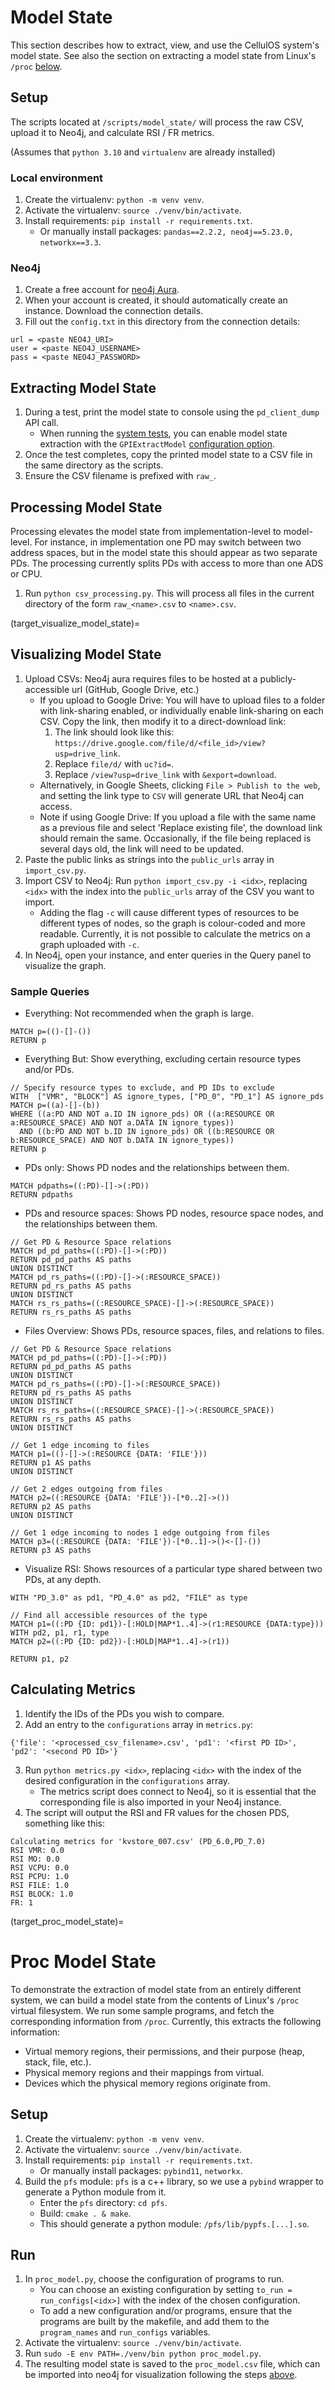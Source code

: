 # Model State

This section describes how to extract, view, and use the CellulOS system's model state.
See also the section on extracting a model state from Linux's `/proc` [below](target_proc_model_state).

## Setup
The scripts located at `/scripts/model_state/` will process the raw CSV, upload it to Neo4j, and calculate RSI / FR metrics.

(Assumes that `python 3.10` and `virtualenv` are already installed)

### Local environment
1. Create the virtualenv: `python -m venv venv`.
2. Activate the virtualenv: `source ./venv/bin/activate`.
3. Install requirements: `pip install -r requirements.txt`.
    - Or manually install packages: `pandas==2.2.2, neo4j==5.23.0, networkx==3.3`.

### Neo4j
1. Create a free account for [neo4j Aura](https://neo4j.com/cloud/platform/aura-graph-database/).
2. When your account is created, it should automatically create an instance. Download the connection details.
3. Fill out the `config.txt` in this directory from the connection details:
```
url = <paste NEO4J_URI>
user = <paste NEO4J_USERNAME>
pass = <paste NEO4J_PASSWORD>
```

## Extracting Model State
1. During a test, print the model state to console using the `pd_client_dump` API call.
    - When running the [system tests](target_system_tests), you can enable model state extraction with the `GPIExtractModel` [configuration option](target_configuration_options).
2. Once the test completes, copy the printed model state to a CSV file in the same directory as the scripts.
3. Ensure the CSV filename is prefixed with `raw_`.

## Processing Model State
Processing elevates the model state from implementation-level to model-level. For instance, in implementation one PD may switch between two address spaces, but in the model state this should appear as two separate PDs. The processing currently splits PDs with access to more than one ADS or CPU.
1. Run `python csv_processing.py`. This will process all files in the current directory of the form `raw_<name>.csv` to `<name>.csv`.

(target_visualize_model_state)=
## Visualizing Model State
1. Upload CSVs: Neo4j aura requires files to be hosted at a publicly-accessible url (GitHub, Google Drive, etc.)
    - If you upload to Google Drive: You will have to upload files to a folder with link-sharing enabled, or individually enable link-sharing on each CSV. Copy the link, then modify it to a direct-download link:
        1. The link should look like this: `https://drive.google.com/file/d/<file_id>/view?usp=drive_link`.
        2. Replace `file/d/` with `uc?id=`.
        3. Replace `/view?usp=drive_link` with `&export=download`.
    - Alternatively, in Google Sheets, clicking `File > Publish to the web`, and setting the link type to `CSV` will generate URL that Neo4j can access.
    - Note if using Google Drive: If you upload a file with the same name as a previous file and select 'Replace existing file', the download link should remain the same. Occasionally, if the file being replaced is several days old, the link will need to be updated.
2. Paste the public links as strings into the `public_urls` array in `import_csv.py`.
3. Import CSV to Neo4j: Run `python import_csv.py -i <idx>`, replacing `<idx>` with the index into the `public_urls` array of the CSV you want to import.
    - Adding the flag `-c` will cause different types of resources to be different types of nodes, so the graph is colour-coded and more readable. Currently, it is not possible to calculate the metrics on a graph uploaded with `-c`.
4. In Neo4j, open your instance, and enter queries in the Query panel to visualize the graph.

### Sample Queries
- Everything: Not recommended when the graph is large.
```
MATCH p=(()-[]-())
RETURN p
```
- Everything But: Show everything, excluding certain resource types and/or PDs.
```
// Specify resource types to exclude, and PD IDs to exclude
WITH  ["VMR", "BLOCK"] AS ignore_types, ["PD_0", "PD_1"] AS ignore_pds
MATCH p=((a)-[]-(b))
WHERE ((a:PD AND NOT a.ID IN ignore_pds) OR ((a:RESOURCE OR a:RESOURCE_SPACE) AND NOT a.DATA IN ignore_types)) 
  AND ((b:PD AND NOT b.ID IN ignore_pds) OR ((b:RESOURCE OR b:RESOURCE_SPACE) AND NOT b.DATA IN ignore_types))
RETURN p
```
- PDs only: Shows PD nodes and the relationships between them.
```
MATCH pdpaths=((:PD)-[]->(:PD))
RETURN pdpaths
```
- PDs and resource spaces: Shows PD nodes, resource space nodes, and the relationships between them.
```
// Get PD & Resource Space relations
MATCH pd_pd_paths=((:PD)-[]->(:PD))
RETURN pd_pd_paths AS paths
UNION DISTINCT
MATCH pd_rs_paths=((:PD)-[]->(:RESOURCE_SPACE))
RETURN pd_rs_paths AS paths
UNION DISTINCT
MATCH rs_rs_paths=((:RESOURCE_SPACE)-[]->(:RESOURCE_SPACE))
RETURN rs_rs_paths AS paths
```
- Files Overview: Shows PDs, resource spaces, files, and relations to files.
```
// Get PD & Resource Space relations
MATCH pd_pd_paths=((:PD)-[]->(:PD))
RETURN pd_pd_paths AS paths
UNION DISTINCT
MATCH pd_rs_paths=((:PD)-[]->(:RESOURCE_SPACE))
RETURN pd_rs_paths AS paths
UNION DISTINCT
MATCH rs_rs_paths=((:RESOURCE_SPACE)-[]->(:RESOURCE_SPACE))
RETURN rs_rs_paths AS paths
UNION DISTINCT

// Get 1 edge incoming to files
MATCH p1=(()-[]->(:RESOURCE {DATA: 'FILE'}))
RETURN p1 AS paths
UNION DISTINCT

// Get 2 edges outgoing from files
MATCH p2=((:RESOURCE {DATA: 'FILE'})-[*0..2]->())
RETURN p2 AS paths
UNION DISTINCT

// Get 1 edge incoming to nodes 1 edge outgoing from files
MATCH p3=((:RESOURCE {DATA: 'FILE'})-[*0..1]->()<-[]-())
RETURN p3 AS paths
```
- Visualize RSI: Shows resources of a particular type shared between two PDs, at any depth.
```
WITH "PD_3.0" as pd1, "PD_4.0" as pd2, "FILE" as type

// Find all accessible resources of the type
MATCH p1=((:PD {ID: pd1})-[:HOLD|MAP*1..4]->(r1:RESOURCE {DATA:type}))
WITH pd2, p1, r1, type
MATCH p2=((:PD {ID: pd2})-[:HOLD|MAP*1..4]->(r1))

RETURN p1, p2
```

## Calculating Metrics
1. Identify the IDs of the PDs you wish to compare.
2. Add an entry to the `configurations` array in `metrics.py`:
```
{'file': '<processed_csv_filename>.csv', 'pd1': '<first PD ID>', 'pd2': '<second PD ID>'}
```
3. Run `python metrics.py <idx>`, replacing `<idx>` with the index of the desired configuration in the `configurations` array.
    - The metrics script does connect to Neo4j, so it is essential that the corresponding file is also imported in your Neo4j instance.
4. The script will output the RSI and FR values for the chosen PDS, something like this:
```
Calculating metrics for 'kvstore_007.csv' (PD_6.0,PD_7.0)
RSI VMR: 0.0
RSI MO: 0.0
RSI VCPU: 0.0
RSI PCPU: 1.0
RSI FILE: 1.0
RSI BLOCK: 1.0
FR: 1
```

(target_proc_model_state)=
# Proc Model State

To demonstrate the extraction of model state from an entirely different system, we can build a model state from the contents of Linux's `/proc` virtual filesystem. We run some sample programs, and fetch the corresponding information from `/proc`. Currently, this extracts the following information:
- Virtual memory regions, their permissions, and their purpose (heap, stack, file, etc.).
- Physical memory regions and their mappings from virtual.
- Devices which the physical memory regions originate from.

## Setup
1. Create the virtualenv: `python -m venv venv`.
2. Activate the virtualenv: `source ./venv/bin/activate`.
3. Install requirements: `pip install -r requirements.txt`.
    - Or manually install packages: `pybind11`, `networkx`.
4. Build the `pfs` module: `pfs` is a c++ library, so we use a `pybind` wrapper to generate a Python module from it.
    - Enter the `pfs` directory: `cd pfs`.
    - Build: `cmake . & make`.
    - This should generate a python module: `/pfs/lib/pypfs.[...].so`.

## Run
1. In `proc_model.py`, choose the configuration of programs to run.
    - You can choose an existing configuration by setting `to_run = run_configs[<idx>]` with the index of the chosen configuration.
    - To add a new configuration and/or programs, ensure that the programs are built by the makefile, and add them to the `program_names` and `run_configs` variables.
2. Activate the virtualenv: `source ./venv/bin/activate`.
3. Run `sudo -E env PATH=./venv/bin python proc_model.py`.
4. The resulting model state is saved to the `proc_model.csv` file, which can be imported into neo4j for visualization following the steps [above](target_visualize_model_state).